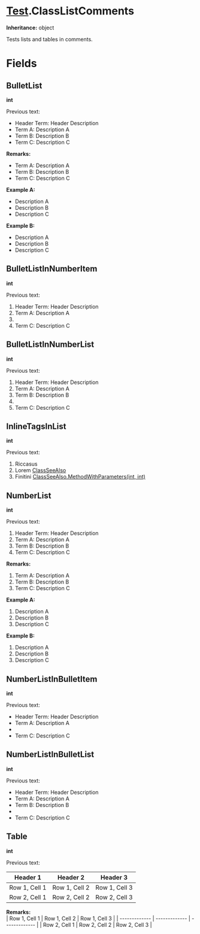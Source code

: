 # [Test](TableOfContents.Test.md).ClassListComments

**Inheritance:** object  

Tests lists and tables in comments.  

# Fields

## BulletList

**int**  

Previous text:  
* Header Term: Header Description  
* Term A: Description A  
* Term B: Description B  
* Term C: Description C  

**Remarks:**  
* Term A: Description A  
* Term B: Description B  
* Term C: Description C  

**Example A:**  
* Description A  
* Description B  
* Description C  

**Example B:**  
* Description A  
* Description B  
* Description C  

## BulletListInNumberItem

**int**  

Previous text:  
    
1. Header Term: Header Description  
2. Term A: Description A  
3.   
4. Term C: Description C  

## BulletListInNumberList

**int**  

Previous text:  
1. Header Term: Header Description  
2. Term A: Description A  
3. Term B: Description B  
4.   
5. Term C: Description C  

## InlineTagsInList

**int**  

Previous text:  
1. Riccasus  
2. Lorem [ClassSeeAlso](Test.ClassSeeAlso.md)  
3. Finitini [ClassSeeAlso.MethodWithParameters(int, int)](Test.ClassSeeAlso.md)  

## NumberList

**int**  

Previous text:  
1. Header Term: Header Description  
2. Term A: Description A  
3. Term B: Description B  
4. Term C: Description C  

**Remarks:**  
1. Term A: Description A  
2. Term B: Description B  
3. Term C: Description C  

**Example A:**  
1. Description A  
2. Description B  
3. Description C  

**Example B:**  
1. Description A  
2. Description B  
3. Description C  

## NumberListInBulletItem

**int**  

Previous text:  
    
* Header Term: Header Description  
* Term A: Description A  
*   
* Term C: Description C  

## NumberListInBulletList

**int**  

Previous text:  
* Header Term: Header Description  
* Term A: Description A  
* Term B: Description B  
*   
* Term C: Description C  

## Table

**int**  

Previous text:  
  

| Header 1      | Header 2      | Header 3      |
| ------------- | ------------- | ------------- |
| Row 1, Cell 1 | Row 1, Cell 2 | Row 1, Cell 3 |
| Row 2, Cell 1 | Row 2, Cell 2 | Row 2, Cell 3 |  

**Remarks:**  
| Row 1, Cell 1 | Row 1, Cell 2 | Row 1, Cell 3 |
| ------------- | ------------- | ------------- |
| Row 2, Cell 1 | Row 2, Cell 2 | Row 2, Cell 3 |  

